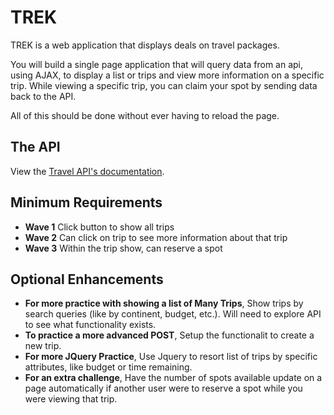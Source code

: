 # TREK

TREK is a web application that displays deals on travel packages. 

You will build a single page application that will query data from an api, using AJAX, to display a list or trips and view more information on a specific trip. While viewing a specific trip, you can claim your spot by sending data back to the API. 

All of this should be done without ever having to reload the page. 

## The API

View the [Travel API's documentation](https://github.com/ada-c6/trip_api). 


## Minimum Requirements 
  - **Wave 1** Click button to show all trips
  - **Wave 2** Can click on trip to see more information about that trip
  - **Wave 3** Within the trip show, can reserve a spot


## Optional Enhancements
  - **For more practice with showing a list of Many Trips**, Show trips by search queries (like by continent, budget, etc.). Will need to explore API to see what functionality exists. 
  - **To practice a more advanced POST**, Setup the functionalit to create a new trip. 
  - **For more JQuery Practice**, Use Jquery to resort list of trips by specific attributes, like budget or time remaining. 
  - **For an extra challenge**, Have the number of spots available update on a page automatically if another user were to reserve a spot while you were viewing that trip.
